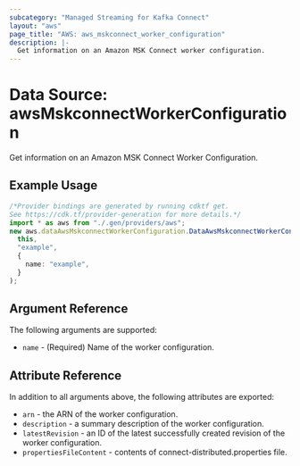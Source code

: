 ```yaml
---
subcategory: "Managed Streaming for Kafka Connect"
layout: "aws"
page_title: "AWS: aws_mskconnect_worker_configuration"
description: |-
  Get information on an Amazon MSK Connect worker configuration.
---
```


# Data Source: awsMskconnectWorkerConfiguration

Get information on an Amazon MSK Connect Worker Configuration.

## Example Usage

```typescript
/*Provider bindings are generated by running cdktf get.
See https://cdk.tf/provider-generation for more details.*/
import * as aws from "./.gen/providers/aws";
new aws.dataAwsMskconnectWorkerConfiguration.DataAwsMskconnectWorkerConfiguration(
  this,
  "example",
  {
    name: "example",
  }
);

```

## Argument Reference

The following arguments are supported:

* `name` - (Required) Name of the worker configuration.

## Attribute Reference

In addition to all arguments above, the following attributes are exported:

* `arn` - the ARN of the worker configuration.
* `description` - a summary description of the worker configuration.
* `latestRevision` - an ID of the latest successfully created revision of the worker configuration.
* `propertiesFileContent` - contents of connect-distributed.properties file.
